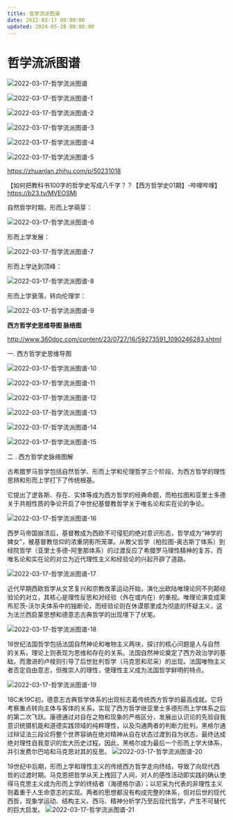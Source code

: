 ```yaml
---
title: 哲学流派图谱
date: 2022-03-17 00:00:00
updated: 2024-05-28 00:00:00
---
```


# 哲学流派图谱

![2022-03-17-哲学流派图谱](assets/2022-03-17-哲学流派图谱.jpeg)

![2022-03-17-哲学流派图谱-1](assets/2022-03-17-哲学流派图谱-1.jpeg)

![2022-03-17-哲学流派图谱-2](assets/2022-03-17-哲学流派图谱-2.jpeg)

![2022-03-17-哲学流派图谱-3](assets/2022-03-17-哲学流派图谱-3.jpeg)

![2022-03-17-哲学流派图谱-4](assets/2022-03-17-哲学流派图谱-4.jpeg)

![2022-03-17-哲学流派图谱-5](assets/2022-03-17-哲学流派图谱-5.jpeg)

https://zhuanlan.zhihu.com/p/50231018

【如何把教科书100字的哲学史写成八千字？？【西方哲学史01期】-哔哩哔哩】 https://b23.tv/MVEOSMl

自然哲学时期，形而上学萌芽：

![2022-03-17-哲学流派图谱-6](assets/2022-03-17-哲学流派图谱-6.jpeg)

形而上学发展：

![2022-03-17-哲学流派图谱-7](assets/2022-03-17-哲学流派图谱-7.jpeg)

形而上学达到顶峰：

![2022-03-17-哲学流派图谱-8](assets/2022-03-17-哲学流派图谱-8.jpeg)

形而上学衰落，转向伦理学：

![2022-03-17-哲学流派图谱-9](assets/2022-03-17-哲学流派图谱-9.jpeg)

**西方哲学史思维导图 脉络图**

http://www.360doc.com/content/23/0727/16/59273591_1090246283.shtml

一. 西方哲学史思维导图

![2022-03-17-哲学流派图谱-10](assets/2022-03-17-哲学流派图谱-10.jpeg)

![2022-03-17-哲学流派图谱-11](assets/2022-03-17-哲学流派图谱-11.jpeg)

![2022-03-17-哲学流派图谱-12](assets/2022-03-17-哲学流派图谱-12.jpeg)

![2022-03-17-哲学流派图谱-13](assets/2022-03-17-哲学流派图谱-13.jpeg)

![2022-03-17-哲学流派图谱-14](assets/2022-03-17-哲学流派图谱-14.jpeg)

![2022-03-17-哲学流派图谱-15](assets/2022-03-17-哲学流派图谱-15.jpeg)

二 . 西方哲学史脉络图解

古希腊罗马哲学包括自然哲学、形而上学和伦理哲学三个阶段，为西方哲学的理性思辨和形而上学打下了传统根基。

它提出了逻各斯、存在、实体等成为西方哲学的经典命题，而柏拉图和亚里士多德关于共相性质的争论开启了中世纪基督教哲学关于唯名论和实在论的争论。

![2022-03-17-哲学流派图谱-16](assets/2022-03-17-哲学流派图谱-16.jpeg)

西罗马帝国崩溃后，基督教成为西欧不可侵犯的绝对意识形态，哲学成为“神学的婢女”，被基督教信仰的浓重阴影所笼罩。从教父哲学（柏拉图-奥古斯丁体系）到经院哲学（亚里士多德-阿奎那体系）的过渡反应了希腊罗马理性精神的复苏，而唯名论和实在论的对立为近代理性主义和经验论的兴起开辟了道路。

![2022-03-17-哲学流派图谱-17](assets/2022-03-17-哲学流派图谱-17.jpeg)

近代早期西欧哲学从文艺复兴和宗教改革运动开始，演化出欧陆唯理论同不列颠经验论的对立，其核心是理性反思和对经验（外在或内在）的重视。唯理论演变成莱布尼茨-沃尔夫体系中的独断论，而经验论则在休谟那里成为彻底的怀疑主义，这为法兰西启蒙思想和德意志古典哲学的出现埋下了伏笔。

![2022-03-17-哲学流派图谱-18](assets/2022-03-17-哲学流派图谱-18.jpeg)

18世纪法国哲学包括法国自然神论和唯物主义两块，探讨的核心问题是人与自然的关系，理论上则表现为思维和存在的关系。法国自然神论奠定了西方政治学的基础，而激进的卢梭则引导了后世批判哲学（马克思和尼采）的出现。法国唯物主义者否定自由意志，但推崇人的理性，使理性主义成为法国哲学鲜明的特点。

![2022-03-17-哲学流派图谱-19](assets/2022-03-17-哲学流派图谱-19.jpeg)

18C末19C初，德意志古典哲学体系的出现标志着传统西方哲学的最高成就。它将考察重点转向主体与客体的关系，实现了西方哲学继亚里士多德形而上学体系之后的第二次飞跃。康德通过对自在之物和现象的严格区分，发展出认识论的先验自我意识统摄机能和道德实践领域的纯粹理性，以及沟通两者的判断力批判。黑格尔通过辩证法三段论将整个世界容纳在绝对精神从自在状态过渡到自为状态，最终达成绝对理性自我意识的宏大历史过程。因此，黑格尔成为最后一个形而上学大体系，并引发费尔巴哈和马克思对其的反思。
![2022-03-17-哲学流派图谱-20](assets/2022-03-17-哲学流派图谱-20.jpeg)

19世纪中后期，形而上学和理性主义的传统西方哲学走向终结，导致了向现代西哲的过渡时期。马克思把哲学从天上拽回了人间，对人的感性活动即实践的确认使得马克思主义成为形而上学的终结者（海德格尔语）；以尼采为代表的非理性主义则着重于人生命意志的实现。两者的思想都没有构成完整的体系，但对后世的现代西哲，现象学运动、结构主义、西马、精神分析学乃至后现代哲学，产生不可替代的巨大启发。
![2022-03-17-哲学流派图谱-21](assets/2022-03-17-哲学流派图谱-21.jpeg)

